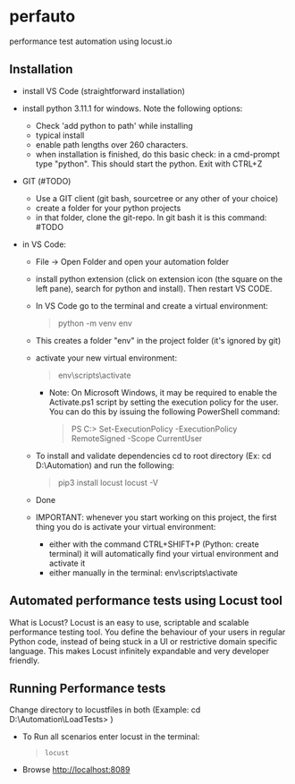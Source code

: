 # perfauto
performance test automation using locust.io

## Installation

* install VS Code (straightforward installation)
* install python 3.11.1 for windows. Note the following options:
  * Check 'add python to path' while installing
  * typical install
  * enable path lengths over 260 characters.
  * when installation is finished, do this basic check: in a cmd-prompt type "python". This should start the python. Exit with CTRL+Z
* GIT (#TODO)
  * Use a GIT client (git bash, sourcetree or any other of your choice)
  * create a folder for your python projects
  * in that folder, clone the git-repo. In git bash it is this command: #TODO

* in VS Code:
  * File -> Open Folder and open your automation folder
  * install python extension (click on extension icon (the square on the left pane), search for python and install). Then restart VS CODE.
  * In VS Code go to the terminal and create a virtual environment:
    >python -m venv env
  * This creates a folder "env" in the project folder (it's ignored by git)
  * activate your new virtual environment:
    >env\scripts\activate

    * Note:
      On Microsoft Windows, it may be required to enable the Activate.ps1 script by setting the execution policy for the user. You can do this by issuing the following PowerShell command:
      >PS C:> Set-ExecutionPolicy -ExecutionPolicy RemoteSigned -Scope CurrentUser
  * To install and validate dependencies cd to root directory (Ex: cd D:\Automation) and run the following:
    >pip3 install locust
    >locust -V
  * Done
  * IMPORTANT: whenever you start working on this project, the first thing you do is activate your virtual environment:  
    * either with the command CTRL+SHIFT+P (Python: create terminal) it will automatically find your virtual environment and activate it
    * either manually in the terminal: env\scripts\activate

## Automated performance tests using Locust tool
What is Locust?
Locust is an easy to use, scriptable and scalable performance testing tool.
You define the behaviour of your users in regular Python code, instead of being stuck in a UI or restrictive domain specific language.
This makes Locust infinitely expandable and very developer friendly.

## Running Performance tests

Change directory to locustfiles in both (Example: cd D:\Automation\LoadTests> )

- To Run all scenarios enter locust in the terminal:
  >`locust`
- Browse <http://localhost:8089>
